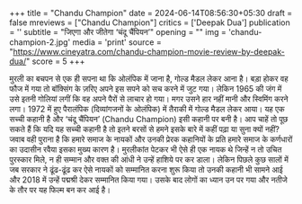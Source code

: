 +++
title = "Chandu Champion"
date = 2024-06-14T08:56:30+05:30
draft = false
mreviews = ["Chandu Champion"]
critics = ['Deepak Dua']
publication = ''
subtitle = "जिएगा और जीतेगा ‘चंदू चैंपियन’"
opening = ""
img = 'chandu-champion-2.jpg'
media = 'print'
source = "https://www.cineyatra.com/chandu-champion-movie-review-by-deepak-dua/"
score = 5
+++

मुरली का बचपन से एक ही सपना था कि ओलंपिक में जाना है, गोल्ड मैडल लेकर आना है। बड़ा होकर वह फौज में गया तो बॉक्सिंग के ज़रिए अपने इस सपने को सच करने में जुट गया। लेकिन 1965 की जंग में उसे इतनी गोलियां लगीं कि वह अपने पैरों से लाचार हो गया। मगर उसने हार नहीं मानी और स्विमिंग करने लगा। 1972 में हुए पैरालंपिक (दिव्यांगजनों के ओलंपिक) में तैराकी में गोल्ड मैडल लेकर आया। यह एक सच्ची कहानी है और ‘चंदू चैंपियन’ (Chandu Champion) इसी कहानी पर बनी है। आप चाहें तो पूछ सकते हैं कि यदि यह सच्ची कहानी है तो इतने बरसों से हमने इसके बारे में कहीं पढ़ा या सुना क्यों नहीं? जवाब वही पुराना है कि हमारे समाज के नायकों और उनकी प्रेरक कहानियों के प्रति हमारे समाज के कर्णधारों का उदासीन रवैया इसका मुख्य कारण है। मुरलीकांत पेटकर भी ऐसे ही एक नायक थे जिन्हें न तो उचित पुरस्कार मिले, न ही सम्मान और वक्त की आंधी ने उन्हें हाशिये पर कर डाला। लेकिन पिछले कुछ सालों में जब सरकार ने ढूंढ-ढूंढ कर ऐसे नायकों को सम्मानित करना शुरू किया तो उनकी कहानी भी सामने आई और 2018 में उन्हें पद्मश्री देकर सम्मानित किया गया। उसके बाद लोगों का ध्यान उन पर गया और नतीजे के तौर पर यह फिल्म बन कर आई है।
